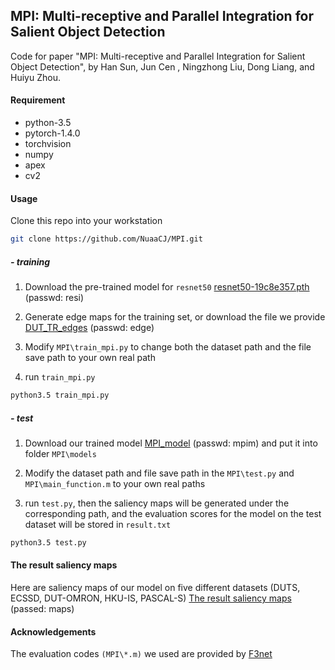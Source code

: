 ## MPI: Multi-receptive and Parallel Integration for Salient Object Detection

Code for paper "MPI: Multi-receptive and Parallel Integration for Salient Object Detection", by Han Sun, Jun Cen , Ningzhong Liu, Dong Liang, and Huiyu Zhou.

#### Requirement

- python-3.5
- pytorch-1.4.0  
- torchvision
- numpy
- apex
- cv2

#### Usage

Clone this repo into your workstation
```bash
git clone https://github.com/NuaaCJ/MPI.git
```

##### - training

1. Download the pre-trained model for `resnet50`  [resnet50-19c8e357.pth](https://pan.baidu.com/s/1l9Q7VQ3C5As6KVmFswmbLA ) (passwd: resi)

2. Generate edge maps for the training set, or download the file we provide [DUT_TR_edges](https://pan.baidu.com/s/1aCpnzy21s_GSn7gXKD9dNg) (passwd: edge)

3. Modify  `MPI\train_mpi.py` to change both the dataset path and the file save path to your own real path

3. run `train_mpi.py`
```bash
python3.5 train_mpi.py

```

##### - test

1. Download our trained model [MPI_model](https://pan.baidu.com/s/13-C5WDg23d3TEMX3e5z61w) (passwd: mpim) and put it into folder `MPI\models`

2. Modify the dataset path and file save path in the `MPI\test.py` and `MPI\main_function.m` to your own real paths

3. run `test.py`, then the saliency maps will be generated under the corresponding path, and the evaluation scores for the model on the test dataset will be stored in `result.txt`
```bash
python3.5 test.py
```

#### The result saliency maps

Here are saliency maps of our model on five different datasets (DUTS, ECSSD, DUT-OMRON, HKU-IS, PASCAL-S) [The result saliency maps](https://pan.baidu.com/s/1GZbVybeKPLFk6gzmMy_1uQ) (passed: maps)

#### Acknowledgements

The evaluation codes `(MPI\*.m)` we used are provided by [F3net](https://github.com/weijun88/F3Net)
